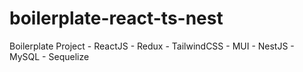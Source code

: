 # boilerplate-react-ts-nest
Boilerplate Project - ReactJS - Redux - TailwindCSS - MUI - NestJS - MySQL - Sequelize
